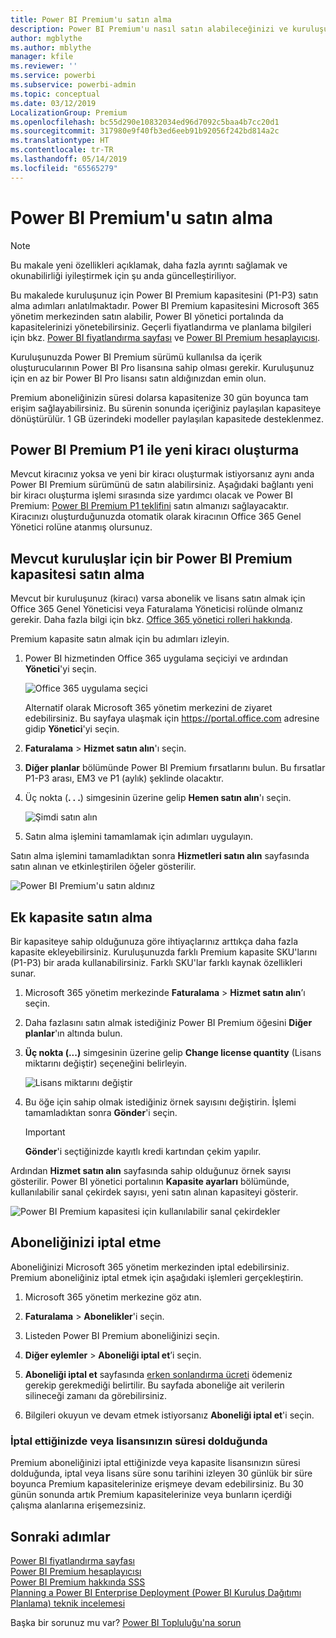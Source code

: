 ```yaml
---
title: Power BI Premium'u satın alma
description: Power BI Premium'u nasıl satın alabileceğinizi ve kuruluşunuzun tamamı için içerik erişimini nasıl sağlayabileceğinizi öğrenin.
author: mgblythe
ms.author: mblythe
manager: kfile
ms.reviewer: ''
ms.service: powerbi
ms.subservice: powerbi-admin
ms.topic: conceptual
ms.date: 03/12/2019
LocalizationGroup: Premium
ms.openlocfilehash: bc55d290e10832034ed96d7092c5baa4b7cc20d1
ms.sourcegitcommit: 317980e9f40fb3ed6eeb91b92056f242bd814a2c
ms.translationtype: HT
ms.contentlocale: tr-TR
ms.lasthandoff: 05/14/2019
ms.locfileid: "65565279"
---
```

# <a name="how-to-purchase-power-bi-premium"></a>Power BI Premium'u satın alma

> [!NOTE]
> Bu makale yeni özellikleri açıklamak, daha fazla ayrıntı sağlamak ve okunabilirliği iyileştirmek için şu anda güncelleştiriliyor. 

Bu makalede kuruluşunuz için Power BI Premium kapasitesini (P1-P3) satın alma adımları anlatılmaktadır. Power BI Premium kapasitesini Microsoft 365 yönetim merkezinden satın alabilir, Power BI yönetici portalında da kapasitelerinizi yönetebilirsiniz. Geçerli fiyatlandırma ve planlama bilgileri için bkz. [Power BI fiyatlandırma sayfası](https://powerbi.microsoft.com/pricing/) ve [Power BI Premium hesaplayıcısı](https://powerbi.microsoft.com/calculator/).

Kuruluşunuzda Power BI Premium sürümü kullanılsa da içerik oluşturucularının Power BI Pro lisansına sahip olması gerekir. Kuruluşunuz için en az bir Power BI Pro lisansı satın aldığınızdan emin olun.

Premium aboneliğinizin süresi dolarsa kapasitenize 30 gün boyunca tam erişim sağlayabilirsiniz. Bu sürenin sonunda içeriğiniz paylaşılan kapasiteye dönüştürülür. 1 GB üzerindeki modeller paylaşılan kapasitede desteklenmez.

## <a name="create-a-new-tenant-with-power-bi-premium-p1"></a>Power BI Premium P1 ile yeni kiracı oluşturma

Mevcut kiracınız yoksa ve yeni bir kiracı oluşturmak istiyorsanız aynı anda Power BI Premium sürümünü de satın alabilirsiniz. Aşağıdaki bağlantı yeni bir kiracı oluşturma işlemi sırasında size yardımcı olacak ve Power BI Premium: [Power BI Premium P1 teklifini](https://signup.microsoft.com/Signup?OfferId=b3ec5615-cc11-48de-967d-8d79f7cb0af1) satın almanızı sağlayacaktır. Kiracınızı oluşturduğunuzda otomatik olarak kiracının Office 365 Genel Yönetici rolüne atanmış olursunuz.

## <a name="purchase-a-power-bi-premium-capacity-for-an-existing-organization"></a>Mevcut kuruluşlar için bir Power BI Premium kapasitesi satın alma

Mevcut bir kuruluşunuz (kiracı) varsa abonelik ve lisans satın almak için Office 365 Genel Yöneticisi veya Faturalama Yöneticisi rolünde olmanız gerekir. Daha fazla bilgi için bkz. [Office 365 yönetici rolleri hakkında](https://support.office.com/article/About-Office-365-admin-roles-da585eea-f576-4f55-a1e0-87090b6aaa9d).

Premium kapasite satın almak için bu adımları izleyin.

1. Power BI hizmetinden Office 365 uygulama seçiciyi ve ardından **Yönetici**'yi seçin.

    ![Office 365 uygulama seçici](media/service-admin-premium-purchase/o365-app-picker.png)

    Alternatif olarak Microsoft 365 yönetim merkezini de ziyaret edebilirsiniz. Bu sayfaya ulaşmak için https://portal.office.com adresine gidip **Yönetici**'yi seçin.

1. **Faturalama** > **Hizmet satın alın**'ı seçin.

1. **Diğer planlar** bölümünde Power BI Premium fırsatlarını bulun. Bu fırsatlar P1-P3 arası, EM3 ve P1 (aylık) şeklinde olacaktır.

1. Üç nokta (**. . .**) simgesinin üzerine gelip **Hemen satın alın**'ı seçin.

    ![Şimdi satın alın](media/service-admin-premium-purchase/premium-purchase.png)

1. Satın alma işlemini tamamlamak için adımları uygulayın.

Satın alma işlemini tamamladıktan sonra **Hizmetleri satın alın** sayfasında satın alınan ve etkinleştirilen öğeler gösterilir.

![Power BI Premium'u satın aldınız](media/service-admin-premium-purchase/premium-purchased.png)

## <a name="purchase-additional-capacities"></a>Ek kapasite satın alma

Bir kapasiteye sahip olduğunuza göre ihtiyaçlarınız arttıkça daha fazla kapasite ekleyebilirsiniz. Kuruluşunuzda farklı Premium kapasite SKU'larını (P1-P3) bir arada kullanabilirsiniz. Farklı SKU'lar farklı kaynak özellikleri sunar.

1. Microsoft 365 yönetim merkezinde **Faturalama** > **Hizmet satın alın**’ı seçin.

1. Daha fazlasını satın almak istediğiniz Power BI Premium öğesini **Diğer planlar**'ın altında bulun.

1. **Üç nokta (...)** simgesinin üzerine gelip **Change license quantity** (Lisans miktarını değiştir) seçeneğini belirleyin.

    ![Lisans miktarını değiştir](media/service-admin-premium-purchase/premium-purchase-more.png)

1. Bu öğe için sahip olmak istediğiniz örnek sayısını değiştirin. İşlemi tamamladıktan sonra **Gönder**'i seçin.

   > [!IMPORTANT]
   > **Gönder**'i seçtiğinizde kayıtlı kredi kartından çekim yapılır.

Ardından **Hizmet satın alın** sayfasında sahip olduğunuz örnek sayısı gösterilir. Power BI yönetici portalının **Kapasite ayarları** bölümünde, kullanılabilir sanal çekirdek sayısı, yeni satın alınan kapasiteyi gösterir.

![Power BI Premium kapasitesi için kullanılabilir sanal çekirdekler](media/service-admin-premium-purchase/premium-capacities.png)

## <a name="cancel-your-subscription"></a>Aboneliğinizi iptal etme

Aboneliğinizi Microsoft 365 yönetim merkezinden iptal edebilirsiniz. Premium aboneliğiniz iptal etmek için aşağıdaki işlemleri gerçekleştirin.

1. Microsoft 365 yönetim merkezine göz atın.

1. **Faturalama** > **Abonelikler**'i seçin.

1. Listeden Power BI Premium aboneliğinizi seçin.

1. **Diğer eylemler** > **Aboneliği iptal et**’i seçin.

1. **Aboneliği iptal et** sayfasında [erken sonlandırma ücreti](https://support.office.com/article/early-termination-fees-6487d4de-401a-466f-8bc3-c0beb5cc40d3) ödemeniz gerekip gerekmediği belirtilir. Bu sayfada aboneliğe ait verilerin silineceği zamanı da görebilirsiniz.

1. Bilgileri okuyun ve devam etmek istiyorsanız **Aboneliği iptal et**'i seçin.

### <a name="when-canceling-or-your-license-expires"></a>İptal ettiğinizde veya lisansınızın süresi dolduğunda

Premium aboneliğinizi iptal ettiğinizde veya kapasite lisansınızın süresi dolduğunda, iptal veya lisans süre sonu tarihini izleyen 30 günlük bir süre boyunca Premium kapasitelerinize erişmeye devam edebilirsiniz. Bu 30 günün sonunda artık Premium kapasitelerinize veya bunların içerdiği çalışma alanlarına erişemezsiniz.

## <a name="next-steps"></a>Sonraki adımlar

[Power BI fiyatlandırma sayfası](https://powerbi.microsoft.com/pricing/)   
[Power BI Premium hesaplayıcısı](https://powerbi.microsoft.com/calculator/)   
[Power BI Premium hakkında SSS](service-premium-faq.md)   
[Planning a Power BI Enterprise Deployment (Power BI Kuruluş Dağıtımı Planlama) teknik incelemesi](https://aka.ms/pbienterprisedeploy)

Başka bir sorunuz mu var? [Power BI Topluluğu'na sorun](http://community.powerbi.com/)